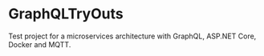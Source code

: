 # GraphQLTryOuts
Test project for a microservices architecture with GraphQL, ASP.NET Core, Docker and MQTT.
